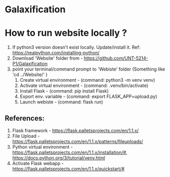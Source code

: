 # Galaxification

# How to run website locally ?

1. If python3 version doesn't exist locally. Update/install it. Ref: https://realpython.com/installing-python/
2. Download 'Website' folder from - https://github.com/UNT-5214-P1/Galaxification
3. point your terminal/command prompt to 'Webiste' folder (Something like 'cd ../Website/' )
      1. Create virtual environment - (command: python3 -m venv venv)
      2. Activate virtual environment - (command:  .venv/bin/activate)
      3. Install Flask - (command: pip install Flask)
      4. Export env. variable - (command: export FLASK_APP=upload.py)
      5. Launch webiste - (command: flask run)

   

## References:
1. Flask framework - https://flask.palletsprojects.com/en/1.1.x/
2. File Upload - https://flask.palletsprojects.com/en/1.1.x/patterns/fileuploads/
3. Python virtual environment - https://flask.palletsprojects.com/en/1.1.x/installation/#, https://docs.python.org/3/tutorial/venv.html
4. Activate Flask webapp - https://flask.palletsprojects.com/en/1.1.x/quickstart/#

    
